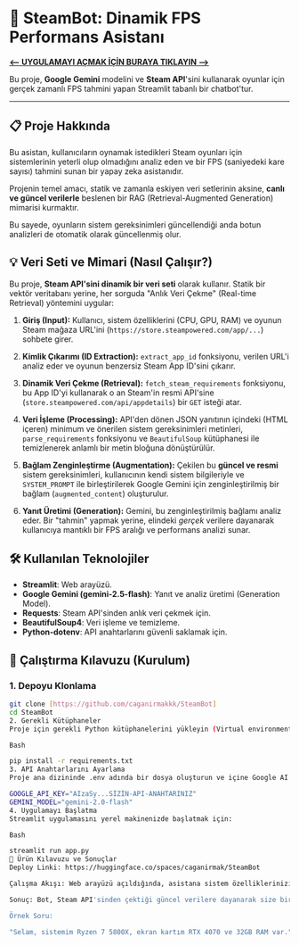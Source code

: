 

# 🤖 SteamBot: Dinamik FPS Performans Asistanı

**[<-- UYGULAMAYI AÇMAK İÇİN BURAYA TIKLAYIN -->](https://huggingface.co/spaces/caganirmak/SteamBot)**

Bu proje, **Google Gemini** modelini ve **Steam API**'sini kullanarak oyunlar için
gerçek zamanlı FPS tahmini yapan Streamlit tabanlı bir chatbot'tur.

---

## 📋 Proje Hakkında

Bu asistan, kullanıcıların oynamak istedikleri Steam oyunları için
sistemlerinin yeterli olup olmadığını analiz eden ve bir FPS
(saniyedeki kare sayısı) tahmini sunan bir yapay zeka asistanıdır.

Projenin temel amacı, statik ve zamanla eskiyen veri setlerinin aksine,
**canlı ve güncel verilerle** beslenen bir RAG (Retrieval-Augmented Generation)
mimarisi kurmaktır.

Bu sayede, oyunların sistem gereksinimleri güncellendiği anda botun analizleri de
otomatik olarak güncellenmiş olur.

## 💡 Veri Seti ve Mimari (Nasıl Çalışır?)

Bu proje, **Steam API'sini dinamik bir veri seti** olarak kullanır.
Statik bir vektör veritabanı yerine, her sorguda
"Anlık Veri Çekme" (Real-time Retrieval) yöntemini uygular:

1.  **Giriş (Input):**
    Kullanıcı, sistem özelliklerini (CPU, GPU, RAM) ve oyunun Steam mağaza
    URL'ini (`https://store.steampowered.com/app/...`) sohbete girer.

2.  **Kimlik Çıkarımı (ID Extraction):**
    `extract_app_id` fonksiyonu, verilen URL'i analiz eder ve oyunun benzersiz
    Steam App ID'sini çıkarır.

3.  **Dinamik Veri Çekme (Retrieval):**
    `fetch_steam_requirements` fonksiyonu, bu App ID'yi kullanarak o an Steam'in
    resmi API'sine (`store.steampowered.com/api/appdetails`) bir `GET` isteği atar.

4.  **Veri İşleme (Processing):**
    API'den dönen JSON yanıtının içindeki (HTML içeren) minimum ve önerilen
    sistem gereksinimleri metinleri, `parse_requirements` fonksiyonu ve
    `BeautifulSoup` kütüphanesi ile temizlenerek anlamlı bir metin bloğuna
    dönüştürülür.

5.  **Bağlam Zenginleştirme (Augmentation):**
    Çekilen bu **güncel ve resmi** sistem gereksinimleri, kullanıcının kendi sistem
    bilgileriyle ve `SYSTEM_PROMPT` ile birleştirilerek Google Gemini için
    zenginleştirilmiş bir bağlam (`augmented_content`) oluşturulur.

6.  **Yanıt Üretimi (Generation):**
    Gemini, bu zenginleştirilmiş bağlamı analiz eder. Bir "tahmin" yapmak yerine,
    elindeki *gerçek* verilere dayanarak kullanıcıya mantıklı bir FPS aralığı ve
    performans analizi sunar.

## 🛠️ Kullanılan Teknolojiler

* **Streamlit**: Web arayüzü.
* **Google Gemini (gemini-2.5-flash)**: Yanıt ve analiz üretimi (Generation Model).
* **Requests**: Steam API'sinden anlık veri çekmek için.
* **BeautifulSoup4**: Veri işleme ve temizleme.
* **Python-dotenv**: API anahtarlarını güvenli saklamak için.

## 🚀 Çalıştırma Kılavuzu (Kurulum)

### 1. Depoyu Klonlama

```bash
git clone [https://github.com/caganirmakkk/SteamBot]
cd SteamBot
2. Gerekli Kütüphaneler
Proje için gerekli Python kütüphanelerini yükleyin (Virtual environment kullanmanız önerilir):

Bash

pip install -r requirements.txt
3. API Anahtarlarını Ayarlama
Proje ana dizininde .env adında bir dosya oluşturun ve içine Google AI Studio üzerinden aldığınız API anahtarınızı ekleyin.

GOOGLE_API_KEY="AIzaSy...SİZİN-API-ANAHTARINIZ"
GEMINI_MODEL="gemini-2.0-flash"
4. Uygulamayı Başlatma
Streamlit uygulamasını yerel makinenizde başlatmak için:

Bash

streamlit run app.py
🎯 Ürün Kılavuzu ve Sonuçlar
Deploy Linki: https://huggingface.co/spaces/caganirmak/SteamBot

Çalışma Akışı: Web arayüzü açıldığında, asistana sistem özelliklerinizi (CPU, GPU, RAM) ve analiz edilmesini istediğiniz oyunun Steam mağaza linkini vermeniz yeterlidir.

Sonuç: Bot, Steam API'sinden çektiği güncel verilere dayanarak size bir FPS tahmini ve performans analizi sunacaktır.

Örnek Soru:

"Selam, sistemim Ryzen 7 5800X, ekran kartım RTX 4070 ve 32GB RAM var." "Sence bu oyunu 1080p'de kaç FPS alırım?" "https:///store.steampowered.com/app/1086940/Baldurs_Gate_3/"
